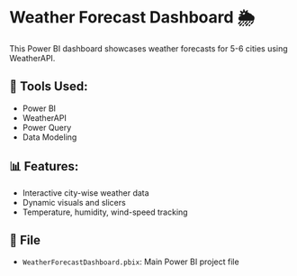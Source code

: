 # Weather Forecast Dashboard 🌦️

This Power BI dashboard showcases weather forecasts for 5-6 cities using WeatherAPI.

## 🔧 Tools Used:
- Power BI
- WeatherAPI
- Power Query
- Data Modeling

## 📊 Features:
- Interactive city-wise weather data
- Dynamic visuals and slicers
- Temperature, humidity, wind-speed tracking

## 📁 File
- `WeatherForecastDashboard.pbix`: Main Power BI project file
